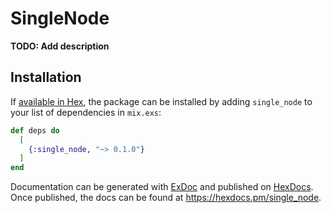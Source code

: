 # SingleNode

**TODO: Add description**

## Installation

If [available in Hex](https://hex.pm/docs/publish), the package can be installed
by adding `single_node` to your list of dependencies in `mix.exs`:

```elixir
def deps do
  [
    {:single_node, "~> 0.1.0"}
  ]
end
```

Documentation can be generated with [ExDoc](https://github.com/elixir-lang/ex_doc)
and published on [HexDocs](https://hexdocs.pm). Once published, the docs can
be found at <https://hexdocs.pm/single_node>.


